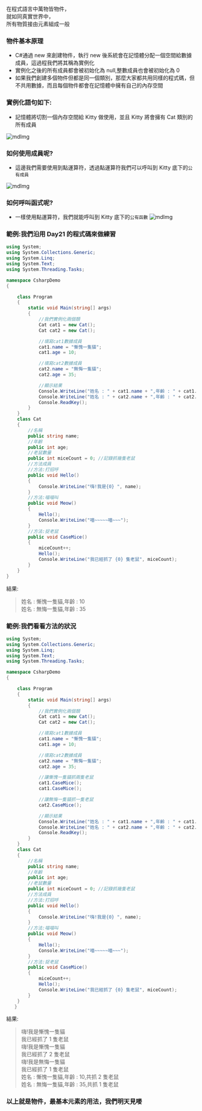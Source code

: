 在程式語言中萬物皆物件，\
就如同真實世界中，\
所有物質接由元素組成一般

### 物件基本原理

- C#通過 new 來創建物件，執行 new 後系統會在記憶體分配一個空間給數據成員，這過程我們將其稱為實例化
- 實例化之後的所有成員都會被初始化為 null,整數成員也會被初始化為 0
- 如果我們創建多個物件但都是同一個類別，那麼大家都共用同樣的程式碼，但不共用數據，而且每個物件都會在記憶體中擁有自己的內存空間

### 實例化語句如下:

- 記憶體將切割一個內存空間給 Kitty 做使用，並且 Kitty 將會擁有 Cat 類別的所有成員

![mdImg](https://ithelp.ithome.com.tw/upload/images/20210922/20097001hEsxwvPiIB.png)

### 如何使用成員呢?

- 這邊我們需要使用到點運算符，透過點運算符我們可以呼叫到 Kitty 底下的`公有成員`

![mdImg](https://ithelp.ithome.com.tw/upload/images/20210922/20097001oQCmWOEFf4.png)

### 如何呼叫函式呢?

- 一樣使用點運算符，我們就能呼叫到 Kitty 底下的`公有函數`
  ![mdImg](https://ithelp.ithome.com.tw/upload/images/20210922/20097001cVi1nCAJFU.png)

### 範例:我們沿用 Day21 的程式碼來做練習

```csharp
using System;
using System.Collections.Generic;
using System.Linq;
using System.Text;
using System.Threading.Tasks;

namespace CsharpDemo
{

    class Program
    {
        static void Main(string[] args)
        {
            //我們實例化兩個類
            Cat cat1 = new Cat();
            Cat cat2 = new Cat();

            //填寫cat1數據成員
            cat1.name = "慚愧一隻貓";
            cat1.age = 10;

            //填寫cat2數據成員
            cat2.name = "無悔一隻貓";
            cat2.age = 35;

            //顯示結果
            Console.WriteLine("姓名 : " + cat1.name + ",年齡 : " + cat1.age);
            Console.WriteLine("姓名 : " + cat2.name + ",年齡 : " + cat2.age);
            Console.ReadKey();
        }
    }
    class Cat
    {
        //名稱
        public string name;
        //年齡
        public int age;
        //老鼠數量
        public int miceCount = 0; //記錄抓幾隻老鼠
        //方法成員
        //方法:打招呼
        public void Hello()
        {
            Console.WriteLine("嗨!我是{0} ", name);
        }
        //方法:喵喵叫
        public void Meow()
        {
            Hello();
            Console.WriteLine("喵~~~~~喵~~~");
        }
        //方法:捉老鼠
        public void CaseMice()
        {
            miceCount++;
            Hello();
            Console.WriteLine("我已經抓了 {0} 隻老鼠", miceCount);
        }
    }
}
```

結果:

> 姓名 : 慚愧一隻貓,年齡 : 10\
> 姓名 : 無悔一隻貓,年齡 : 35

### 範例:我們看看方法的狀況

```csharp
using System;
using System.Collections.Generic;
using System.Linq;
using System.Text;
using System.Threading.Tasks;

namespace CsharpDemo
{

    class Program
    {
        static void Main(string[] args)
        {
            //我們實例化兩個類
            Cat cat1 = new Cat();
            Cat cat2 = new Cat();

            //填寫cat1數據成員
            cat1.name = "慚愧一隻貓";
            cat1.age = 10;

            //填寫cat2數據成員
            cat2.name = "無悔一隻貓";
            cat2.age = 35;

            //讓慚愧一隻貓抓兩隻老鼠
            cat1.CaseMice();
            cat1.CaseMice();

            //讓無悔一隻貓抓一隻老鼠
            cat2.CaseMice();

            //顯示結果
            Console.WriteLine("姓名 : " + cat1.name + ",年齡 : " + cat1.age + ",共抓 " + cat1.miceCount + " 隻老鼠");
            Console.WriteLine("姓名 : " + cat2.name + ",年齡 : " + cat2.age + ",共抓 " + cat2.miceCount + " 隻老鼠");
            Console.ReadKey();
        }
    }
    class Cat
    {
        //名稱
        public string name;
        //年齡
        public int age;
        //老鼠數量
        public int miceCount = 0; //記錄抓幾隻老鼠
        //方法成員
        //方法:打招呼
        public void Hello()
        {
            Console.WriteLine("嗨!我是{0} ", name);
        }
        //方法:喵喵叫
        public void Meow()
        {
            Hello();
            Console.WriteLine("喵~~~~~喵~~~");
        }
        //方法:捉老鼠
        public void CaseMice()
        {
            miceCount++;
            Hello();
            Console.WriteLine("我已經抓了 {0} 隻老鼠", miceCount);
        }
    }
   }
```

結果:

> 嗨!我是慚愧一隻貓\
> 我已經抓了 1 隻老鼠\
> 嗨!我是慚愧一隻貓\
> 我已經抓了 2 隻老鼠\
> 嗨!我是無悔一隻貓\
> 我已經抓了 1 隻老鼠\
> 姓名 : 慚愧一隻貓,年齡 : 10,共抓 2 隻老鼠\
> 姓名 : 無悔一隻貓,年齡 : 35,共抓 1 隻老鼠

### 以上就是物件，最基本元素的用法，我們明天見喽
